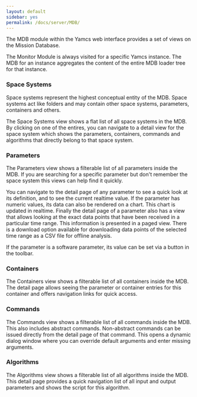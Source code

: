 ```yaml
---
layout: default
sidebar: yes
permalink: /docs/server/MDB/
---
```


The MDB module within the Yamcs web interface provides a set of views on the Mission Database.

The Monitor Module is always visited for a specific Yamcs instance. The MDB for an instance aggregates the content of the entire MDB loader tree for that instance.

### Space Systems

Space systems represent the highest conceptual entity of the MDB. Space systems act like folders and may contain other space systems, parameters, containers and others.

The Space Systems view shows a flat list of all space systems in the MDB. By clicking on one of the entires, you can navigate to a detail view for the space system which shows the parameters, containers, commands and algorithms that directly belong to that space system.


### Parameters

The Parameters view shows a filterable list of all parameters inside the MDB. If you are searching for a specific parameter but don't remember the space system this views can help find it quickly.

You can navigate to the detail page of any parameter to see a quick look at its definition, and to see the current realtime value. If the parameter has numeric values, its data can also be rendered on a chart. This chart is updated in realtime. Finally the detail page of a parameter also has a view that allows looking at the exact data points that have been received in a particular time range. This information is presented in a paged view. There is a download option available for downloading data points of the selected time range as a CSV file for offline analysis.

If the parameter is a software parameter, its value can be set via a button in the toolbar.


### Containers

The Containers view shows a filterable list of all containers inside the MDB. The detail page allows seeing the parameter or container entries for this container and offers navigation links for quick access.


### Commands

The Commands view shows a filterable list of all commands inside the MDB. This also includes abstract commands. Non-abstract commands can be issued directly from the detail page of that command. This opens a dynamic dialog window where you can override default arguments and enter missing arguments.

### Algorithms

The Algorithms view shows a filterable list of all algorithms inside the MDB. This detail page provides a quick navigation list of all input and output parameters and shows the script for this algorithm.
